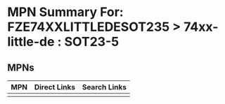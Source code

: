 



# MPN Summary For: FZE74XXLITTLEDESOT235 > 74xx-little-de : SOT23-5

## MPNs
  

|MPN|Direct Links|Search Links|
| :--- | :--- | :--- |
||||
